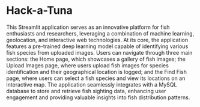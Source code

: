 # Hack-a-Tuna
This Streamlit application serves as an innovative platform for fish enthusiasts and researchers, leveraging a combination of machine learning, geolocation, and interactive web technologies. At its core, the application features a pre-trained deep learning model capable of identifying various fish species from uploaded images. Users can navigate through three main sections: the Home page, which showcases a gallery of fish images; the Upload Images page, where users upload fish images for species identification and their geographical location is logged; and the Find Fish page, where users can select a fish species and view its locations on an interactive map. The application seamlessly integrates with a MySQL database to store and retrieve fish sighting data, enhancing user engagement and providing valuable insights into fish distribution patterns.
